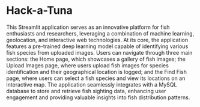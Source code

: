 # Hack-a-Tuna
This Streamlit application serves as an innovative platform for fish enthusiasts and researchers, leveraging a combination of machine learning, geolocation, and interactive web technologies. At its core, the application features a pre-trained deep learning model capable of identifying various fish species from uploaded images. Users can navigate through three main sections: the Home page, which showcases a gallery of fish images; the Upload Images page, where users upload fish images for species identification and their geographical location is logged; and the Find Fish page, where users can select a fish species and view its locations on an interactive map. The application seamlessly integrates with a MySQL database to store and retrieve fish sighting data, enhancing user engagement and providing valuable insights into fish distribution patterns.
